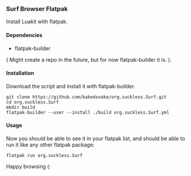 ### Surf Browser Flatpak 
Install Luakit with flatpak.

#### Dependencies
* flatpak-builder

( Might create a repo in the future, but for now flatpak-builder it is. ).

#### Installation
Download the script and install it with flatpak-builder.
```
git clone https://github.com/bakedsnake/org.suckless.Surf.git
cd org.suckless.Surf
mkdir build
flatpak-builder --user --install ./build org.suckless.Surf.yml
```

#### Usage
Now you should be able to see it in your flatpak list, and should be able to run it like any other flatpak package:
```
flatpak run org.suckless.Surf 
```

Happy browsing (:
